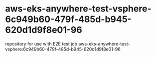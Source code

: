 # aws-eks-anywhere-test-vsphere-6c949b60-479f-485d-b945-620d1d9f8e01-96
repository for use with E2E test job aws-eks-anywhere-test-vsphere:6c949b60-479f-485d-b945-620d1d9f8e01-96
